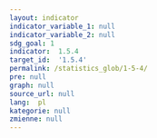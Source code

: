 ```yaml
---
layout: indicator
indicator_variable_1: null
indicator_variable_2: null
sdg_goal: 1
indicator:  1.5.4
target_id:  '1.5.4'
permalink: /statistics_glob/1-5-4/
pre: null
graph: null
source_url: null
lang:  pl
kategorie: null
zmienne: null
---
```

